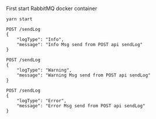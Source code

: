 First start RabbitMQ docker container

```
yarn start
```

```
POST /sendLog
{
    "logType": "Info",
    "message": "Info Msg send from POST api sendLog"
}
```

```
POST /sendLog
{
    "logType": "Warning",
    "message": "Warning Msg send from POST api sendLog"
}
```

```
POST /sendLog
{
    "logType": "Error",
    "message": "Error Msg send from POST api sendLog"
}
```